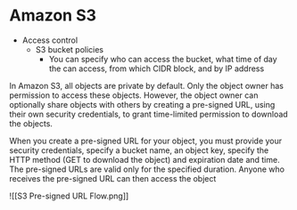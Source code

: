 # Amazon S3

- Access control
	- S3 bucket policies
		-  You can specify who can access the bucket, what time of day the can access, from which CIDR block, and by IP address


In Amazon S3, all objects are private by default. Only the object owner has permission to access these objects. However, the object owner can optionally share objects with others by creating a pre-signed URL, using their own security credentials, to grant time-limited permission to download the objects.

When you create a pre-signed URL for your object, you must provide your security credentials, specify a bucket name, an object key, specify the HTTP method (GET to download the object) and expiration date and time. The pre-signed URLs are valid only for the specified duration. Anyone who receives the pre-signed URL can then access the object

![[S3 Pre-signed URL Flow.png]]